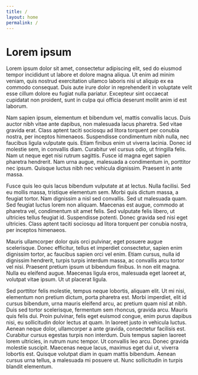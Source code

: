 ```yaml
---
title: /
layout: home
permalink: /
---
```


# Lorem ipsum

Lorem ipsum dolor sit amet, consectetur adipiscing elit, sed do eiusmod tempor incididunt ut labore et dolore magna aliqua. Ut enim ad minim veniam, quis nostrud exercitation ullamco laboris nisi ut aliquip ex ea commodo consequat. Duis aute irure dolor in reprehenderit in voluptate velit esse cillum dolore eu fugiat nulla pariatur. Excepteur sint occaecat cupidatat non proident, sunt in culpa qui officia deserunt mollit anim id est laborum.

Nam sapien ipsum, elementum et bibendum vel, mattis convallis lacus. Duis auctor nibh vitae ante dapibus, non malesuada lacus pharetra. Sed vitae gravida erat. Class aptent taciti sociosqu ad litora torquent per conubia nostra, per inceptos himenaeos. Suspendisse condimentum nibh nulla, nec faucibus ligula vulputate quis. Etiam finibus enim ut viverra lacinia. Donec id molestie sem, in convallis diam. Curabitur vel cursus odio, ut fringilla felis. Nam ut neque eget nisi rutrum sagittis. Fusce id magna eget sapien pharetra hendrerit. Nam urna augue, malesuada a condimentum in, porttitor nec ipsum. Quisque luctus nibh nec vehicula dignissim. Praesent in ante massa.

Fusce quis leo quis lacus bibendum vulputate at at lectus. Nulla facilisi. Sed eu mollis massa, tristique elementum sem. Morbi quis dictum massa, a feugiat tortor. Nam dignissim a nisl sed convallis. Sed ut malesuada quam. Sed feugiat luctus lorem non aliquam. Maecenas est augue, commodo at pharetra vel, condimentum sit amet felis. Sed vulputate felis libero, ut ultricies tellus feugiat id. Suspendisse potenti. Donec gravida sed nisi eget ultricies. Class aptent taciti sociosqu ad litora torquent per conubia nostra, per inceptos himenaeos.

Mauris ullamcorper dolor quis orci pulvinar, eget posuere augue scelerisque. Donec efficitur, tellus et imperdiet consectetur, sapien enim dignissim tortor, ac faucibus sapien orci vel enim. Etiam cursus, nulla id dignissim hendrerit, turpis turpis interdum massa, ac convallis arcu tortor vel nisi. Praesent pretium ipsum ut bibendum finibus. In non elit magna. Nulla eu eleifend augue. Maecenas ligula eros, malesuada eget laoreet at, volutpat vitae ipsum. Ut ut placerat ligula.

Sed porttitor felis molestie, tempus neque lobortis, aliquam elit. Ut mi nisi, elementum non pretium dictum, porta pharetra est. Morbi imperdiet, elit id cursus bibendum, urna mauris eleifend arcu, ac pretium quam nisl at nibh. Duis sed tortor scelerisque, fermentum sem rhoncus, gravida arcu. Mauris quis felis dui. Proin pulvinar, felis eget euismod congue, enim purus dapibus nisi, eu sollicitudin dolor lectus at quam. In laoreet justo in vehicula luctus. Aenean neque dolor, ullamcorper a ante gravida, consectetur facilisis est. Curabitur cursus egestas turpis non interdum. Duis tempus sapien laoreet lorem ultricies, in rutrum nunc tempor. Ut convallis leo arcu. Donec gravida molestie suscipit. Maecenas neque lacus, maximus eget dui ut, viverra lobortis est. Quisque volutpat diam in quam mattis bibendum. Aenean cursus urna tellus, a malesuada mi posuere ut. Nunc sollicitudin in turpis blandit elementum.
